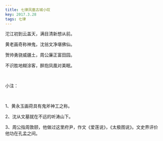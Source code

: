 ```yaml
---
title: 七律凤凰古城小叹
key: 2017.3.28
tags: 七律
---
```


沱江初到云盖天，满目清新想从前。

黄老画奇称神鬼，沈翁文净堪佛仙。

贺帅勇骁威疆土，周公廉正富田园。

不识胜地糊涂客，醉抱凤凰对美眠。

</br>

小注：

</br>

1、黄永玉画荷具有鬼斧神工之称。

2、沈从文墓就在不远的听涛山下。

3、周公指周敦颐，他做过这里府尹，作文《爱莲说》，《太极图说》。文史界评价他功在孔孟之间。

</br>

